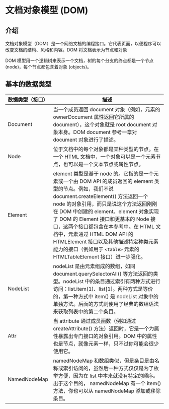 # 文档对象模型 (DOM)
## 介绍
文档对象模型（DOM）是一个网络文档的编程接口。它代表页面，以便程序可以改变文档的结构、风格和内容。DOM 将文档表示为节点和对象

DOM 模型用一个逻辑树来表示一个文档，树的每个分支的终点都是一个节点 (node)，每个节点都包含着对象 (objects)。

## 基本的数据类型
|数据类型（接口）|	描述|
|--|--|
Document|	当一个成员返回 document 对象（例如，元素的 ownerDocument 属性返回它所属的 document），这个对象就是 root document 对象本身。DOM document 参考一章对 document 对象进行了描述。
Node|	位于文档中的每个对象都是某种类型的节点。在一个 HTML 文档中，一个对象可以是一个元素节点，也可以是一个文本节点或属性节点。
Element|	element 类型是基于 node 的。它指的是一个元素或一个由 DOM API 的成员返回的 element 类型的节点。例如，我们不说 document.createElement() 方法返回一个 node 的对象引用，而只是说这个方法返回刚刚在 DOM 中创建的 element。element 对象实现了 DOM 的 Element 接口和更基本的 Node 接口，这两个接口都包含在本参考中。在 HTML 文档中，元素通过 HTML DOM API 的 HTMLElement 接口以及其他描述特定种类元素能力的接口（例如用于 `<table>` 元素的 HTMLTableElement 接口）进一步强化。
NodeList|	nodeList 是由元素组成的数组，如同 document.querySelectorAll() 等方法返回的类型。nodeList 中的条目通过索引有两种方式进行访问：list.item(1)、list[1]。两种方式是等价的，第一种方式中 item() 是 nodeList 对象中的单独方法。后面的方式则使用了经典的数组语法来获取列表中的第二个条目。
Attr|	当 attribute 通过成员函数（例如通过 createAttribute() 方法）返回时，它是一个为属性暴露出专门接口的对象引用。DOM 中的属性也是节点，就像元素一样，只不过你可能会很少使用它。
NamedNodeMap|	namedNodeMap 和数组类似，但是条目是由名称或索引访问的，虽然后一种方式仅仅是为了枚举方便，因为在 list 中本来就没有特定的顺序。出于这个目的， namedNodeMap 有一个 item() 方法，你也可以从 namedNodeMap 添加或移除条目。